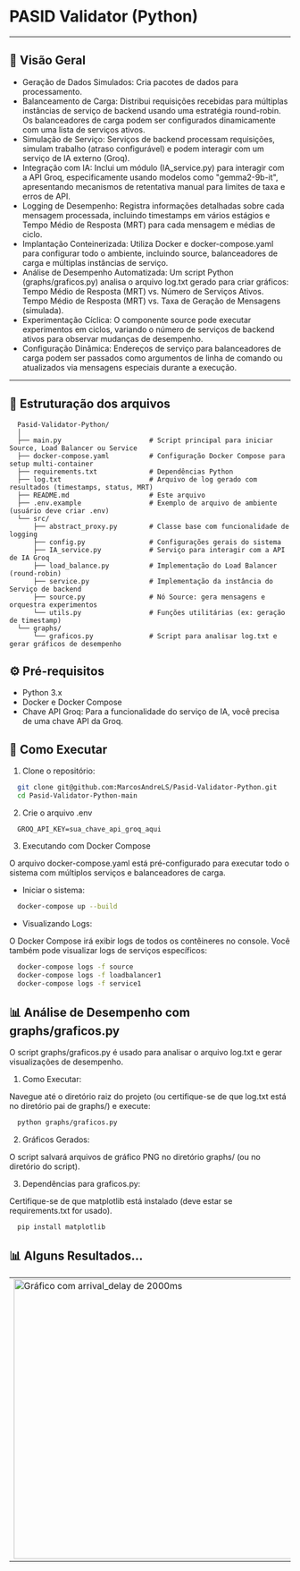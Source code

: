 # PASID Validator (Python)
---

## 📌 Visão Geral

- Geração de Dados Simulados: Cria pacotes de dados para processamento.
- Balanceamento de Carga: Distribui requisições recebidas para múltiplas instâncias de serviço de backend usando uma estratégia round-robin. Os balanceadores de carga podem ser configurados dinamicamente com uma lista de serviços ativos.
- Simulação de Serviço: Serviços de backend processam requisições, simulam trabalho (atraso configurável) e podem interagir com um serviço de IA externo (Groq).
- Integração com IA: Inclui um módulo (IA_service.py) para interagir com a API Groq, especificamente usando modelos como "gemma2-9b-it", apresentando mecanismos de retentativa manual para limites de taxa e erros de API.
- Logging de Desempenho: Registra informações detalhadas sobre cada mensagem processada, incluindo timestamps em vários estágios e Tempo Médio de Resposta (MRT) para cada mensagem e médias de ciclo.
- Implantação Conteinerizada: Utiliza Docker e docker-compose.yaml para configurar todo o ambiente, incluindo source, balanceadores de carga e múltiplas instâncias de serviço.
- Análise de Desempenho Automatizada: Um script Python (graphs/graficos.py) analisa o arquivo log.txt gerado para criar gráficos:
    Tempo Médio de Resposta (MRT) vs. Número de Serviços Ativos.
    Tempo Médio de Resposta (MRT) vs. Taxa de Geração de Mensagens (simulada).
- Experimentação Cíclica: O componente source pode executar experimentos em ciclos, variando o número de serviços de backend ativos para observar mudanças de desempenho.
- Configuração Dinâmica: Endereços de serviço para balanceadores de carga podem ser passados como argumentos de linha de comando ou atualizados via mensagens especiais durante a execução.

---


## 📁 Estruturação dos arquivos

```text
  Pasid-Validator-Python/
  │
  ├── main.py                      # Script principal para iniciar Source, Load Balancer ou Service
  ├── docker-compose.yaml          # Configuração Docker Compose para setup multi-container
  ├── requirements.txt             # Dependências Python
  ├── log.txt                      # Arquivo de log gerado com resultados (timestamps, status, MRT)
  ├── README.md                    # Este arquivo
  ├── .env.example                 # Exemplo de arquivo de ambiente (usuário deve criar .env)
  └── src/
      ├── abstract_proxy.py        # Classe base com funcionalidade de logging
      ├── config.py                # Configurações gerais do sistema
      ├── IA_service.py            # Serviço para interagir com a API de IA Groq
      ├── load_balance.py          # Implementação do Load Balancer (round-robin)
      ├── service.py               # Implementação da instância do Serviço de backend
      ├── source.py                # Nó Source: gera mensagens e orquestra experimentos
      └── utils.py                 # Funções utilitárias (ex: geração de timestamp)
  └── graphs/
      └── graficos.py              # Script para analisar log.txt e gerar gráficos de desempenho

```
## ⚙️ Pré-requisitos

- Python 3.x
- Docker e Docker Compose
- Chave API Groq: Para a funcionalidade do serviço de IA, você precisa de uma chave API da Groq.

## 🚀 Como Executar

1. Clone o repositório:

```bash
  git clone git@github.com:MarcosAndreLS/Pasid-Validator-Python.git
  cd Pasid-Validator-Python-main
```

2. Crie o arquivo .env
   
```text
  GROQ_API_KEY=sua_chave_api_groq_aqui
```

3. Executando com Docker Compose
   
O arquivo docker-compose.yaml está pré-configurado para executar todo o sistema com múltiplos serviços e balanceadores de carga.

- Iniciar o sistema:
  
```bash
  docker-compose up --build
```

- Visualizando Logs:
  
O Docker Compose irá exibir logs de todos os contêineres no console. Você também pode visualizar logs de serviços específicos:

```bash
  docker-compose logs -f source
  docker-compose logs -f loadbalancer1
  docker-compose logs -f service1
```

## 📊 Análise de Desempenho com graphs/graficos.py

O script graphs/graficos.py é usado para analisar o arquivo log.txt e gerar visualizações de desempenho.

1. Como Executar:

Navegue até o diretório raiz do projeto (ou certifique-se de que log.txt está no diretório pai de graphs/) e execute:

```bash
  python graphs/graficos.py
```

2. Gráficos Gerados:
   
O script salvará arquivos de gráfico PNG no diretório graphs/ (ou no diretório do script).

3. Dependências para graficos.py:
   
Certifique-se de que matplotlib está instalado (deve estar se requirements.txt for usado).

```bash
  pip install matplotlib
```

## 📊 Alguns Resultados...

<table>
  <tr>
    <td><img src="https://github.com/user-attachments/assets/77e05578-a1f1-45c2-93d1-848f15e14c16" alt="Gráfico com arrival_delay de 2000ms" width="500"></td>
    <td><img src="https://github.com/user-attachments/assets/8ef67cf5-c48c-4120-aa38-931dee182fab" alt="Gráfico com arrival_delay de 3000ms" width="500"></td>
  </tr>
</table>

